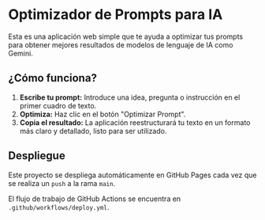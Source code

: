 # Optimizador de Prompts para IA

Esta es una aplicación web simple que te ayuda a optimizar tus prompts para obtener mejores resultados de modelos de lenguaje de IA como Gemini.

## ¿Cómo funciona?

1.  **Escribe tu prompt:** Introduce una idea, pregunta o instrucción en el primer cuadro de texto.
2.  **Optimiza:** Haz clic en el botón "Optimizar Prompt".
3.  **Copia el resultado:** La aplicación reestructurará tu texto en un formato más claro y detallado, listo para ser utilizado.

## Despliegue

Este proyecto se despliega automáticamente en GitHub Pages cada vez que se realiza un `push` a la rama `main`.

El flujo de trabajo de GitHub Actions se encuentra en `.github/workflows/deploy.yml`.

<!-- Trigger re-deploy -->